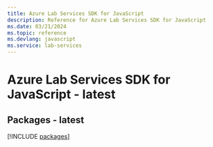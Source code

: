```yaml
---
title: Azure Lab Services SDK for JavaScript
description: Reference for Azure Lab Services SDK for JavaScript
ms.date: 03/21/2024
ms.topic: reference
ms.devlang: javascript
ms.service: lab-services
---
```

# Azure Lab Services SDK for JavaScript - latest
## Packages - latest
[!INCLUDE [packages](lab-services-index.md)]